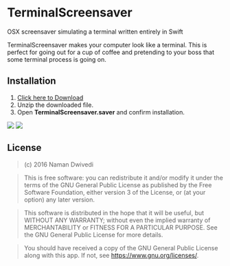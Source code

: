 # TerminalScreensaver
OSX screensaver simulating a terminal written entirely in Swift

TerminalScreensaver makes your computer look like a terminal. This is perfect for going out for a cup of coffee and pretending to your boss that some terminal process is going on.

## Installation

1. [Click here to Download](https://github.com/naman14/TerminalScreensaver/releases/download/1.0/TerminalScreensaver.saver.zip)
2. Unzip the downloaded file.
3. Open **TerminalScreensaver.saver** and confirm installation.

![](https://raw.githubusercontent.com/naman14/TerminalScreensaver/master/graphics/graphic1.jpeg)
![](https://raw.githubusercontent.com/naman14/TerminalScreensaver/master/graphics/graphic2.png)

## License

>(c) 2016 Naman Dwivedi 

>This is free software: you can redistribute it and/or modify it under the terms of the GNU General Public License as published by the Free Software Foundation, either version 3 of the License, or (at your option) any later version. 

>This software is distributed in the hope that it will be useful, but WITHOUT ANY WARRANTY; without even the implied warranty of MERCHANTABILITY or FITNESS FOR A PARTICULAR PURPOSE. See the GNU General Public License for more details. 

>You should have received a copy of the GNU General Public License along with this app. If not, see <https://www.gnu.org/licenses/>.


